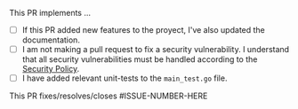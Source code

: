 <!-- A clear and concise description of the changes you've made in this Pull Request -->
This PR implements ...

- [ ] If this PR added new features to the proyect, I've also updated the documentation.
- [ ] I am not making a pull request to fix a security vulnerability. I understand that all security vulnerabilities must be handled according to the [Security Policy](https://github.com/ItsIgnacioPortal/Hacker-Scoper/blob/main/SECURITY.md).
- [ ] I have added relevant unit-tests to the `main_test.go` file.

<!-- If this Pull Request is related to an existing issue, link it here-->
This PR fixes/resolves/closes #ISSUE-NUMBER-HERE